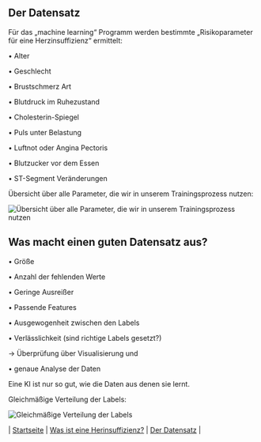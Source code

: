 ## Der Datensatz

Für das „machine learning“ Programm werden bestimmte „Risikoparameter für eine Herzinsuffizienz“
ermittelt:

• Alter

• Geschlecht

• Brustschmerz Art

• Blutdruck im Ruhezustand

• Cholesterin-Spiegel

• Puls unter Belastung

• Luftnot oder Angina Pectoris

• Blutzucker vor dem Essen

• ST-Segment Veränderungen

Übersicht über alle Parameter, die wir in unserem Trainingsprozess nutzen:

![Übersicht über alle Parameter, die wir in unserem Trainingsprozess nutzen](https://matheli.github.io/Herzinsuffizienz/posts/Daten_Diagramme.jpg)

## Was macht einen guten Datensatz aus?

• Größe

• Anzahl der fehlenden Werte

• Geringe Ausreißer

• Passende Features

• Ausgewogenheit zwischen den Labels

• Verlässlichkeit (sind richtige Labels gesetzt?)

→ Überprüfung über Visualisierung und
 
• genaue Analyse der Daten

Eine KI ist nur so gut, wie die Daten aus denen sie lernt.

Gleichmäßige Verteilung der Labels:

![Gleichmäßige Verteilung der Labels](https://matheli.github.io/Herzinsuffizienz/posts/gleichm%C3%A4%C3%9Fige%20Verteilung%20der%20Labels.png)

| [Startseite](https://matheli.github.io/Herzinsuffizienz) | [Was ist eine Herinsuffizienz?](https://matheli.github.io/Herzinsuffizienz/posts/Herzinsuffizienz) | [Der Datensatz](https://matheli.github.io/Herzinsuffizienz/posts/Datensatz) |
